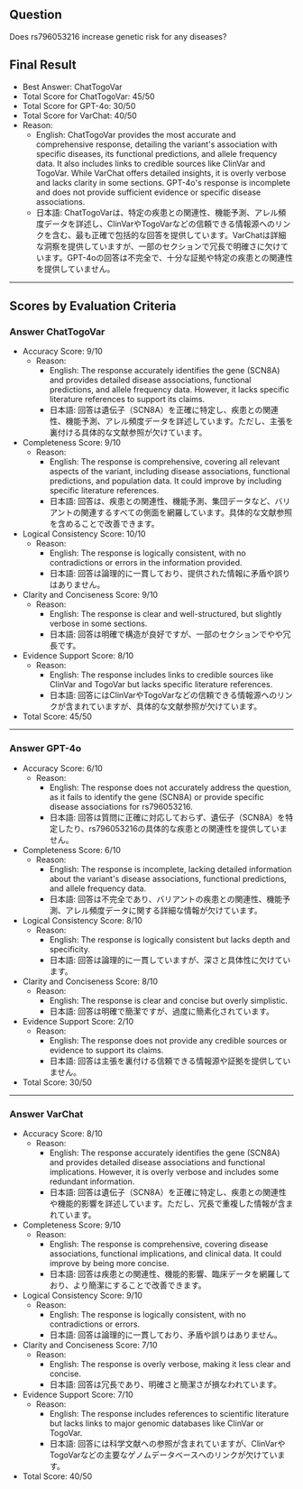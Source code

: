 ## Question

Does rs796053216 increase genetic risk for any diseases?

## Final Result

- Best Answer: ChatTogoVar
- Total Score for ChatTogoVar: 45/50
- Total Score for GPT-4o: 30/50
- Total Score for VarChat: 40/50
- Reason:
  - English: ChatTogoVar provides the most accurate and comprehensive response, detailing the variant's association with specific diseases, its functional predictions, and allele frequency data. It also includes links to credible sources like ClinVar and TogoVar. While VarChat offers detailed insights, it is overly verbose and lacks clarity in some sections. GPT-4o's response is incomplete and does not provide sufficient evidence or specific disease associations.
  - 日本語: ChatTogoVarは、特定の疾患との関連性、機能予測、アレル頻度データを詳述し、ClinVarやTogoVarなどの信頼できる情報源へのリンクを含む、最も正確で包括的な回答を提供しています。VarChatは詳細な洞察を提供していますが、一部のセクションで冗長で明確さに欠けています。GPT-4oの回答は不完全で、十分な証拠や特定の疾患との関連性を提供していません。

---

## Scores by Evaluation Criteria

### Answer ChatTogoVar
- Accuracy Score: 9/10
  - Reason: 
    - English: The response accurately identifies the gene (SCN8A) and provides detailed disease associations, functional predictions, and allele frequency data. However, it lacks specific literature references to support its claims.
    - 日本語: 回答は遺伝子（SCN8A）を正確に特定し、疾患との関連性、機能予測、アレル頻度データを詳述しています。ただし、主張を裏付ける具体的な文献参照が欠けています。
- Completeness Score: 9/10
  - Reason: 
    - English: The response is comprehensive, covering all relevant aspects of the variant, including disease associations, functional predictions, and population data. It could improve by including specific literature references.
    - 日本語: 回答は、疾患との関連性、機能予測、集団データなど、バリアントの関連するすべての側面を網羅しています。具体的な文献参照を含めることで改善できます。
- Logical Consistency Score: 10/10
  - Reason: 
    - English: The response is logically consistent, with no contradictions or errors in the information provided.
    - 日本語: 回答は論理的に一貫しており、提供された情報に矛盾や誤りはありません。
- Clarity and Conciseness Score: 9/10
  - Reason: 
    - English: The response is clear and well-structured, but slightly verbose in some sections.
    - 日本語: 回答は明確で構造が良好ですが、一部のセクションでやや冗長です。
- Evidence Support Score: 8/10
  - Reason: 
    - English: The response includes links to credible sources like ClinVar and TogoVar but lacks specific literature references.
    - 日本語: 回答にはClinVarやTogoVarなどの信頼できる情報源へのリンクが含まれていますが、具体的な文献参照が欠けています。
- Total Score: 45/50

---

### Answer GPT-4o
- Accuracy Score: 6/10
  - Reason: 
    - English: The response does not accurately address the question, as it fails to identify the gene (SCN8A) or provide specific disease associations for rs796053216.
    - 日本語: 回答は質問に正確に対応しておらず、遺伝子（SCN8A）を特定したり、rs796053216の具体的な疾患との関連性を提供していません。
- Completeness Score: 6/10
  - Reason: 
    - English: The response is incomplete, lacking detailed information about the variant's disease associations, functional predictions, and allele frequency data.
    - 日本語: 回答は不完全であり、バリアントの疾患との関連性、機能予測、アレル頻度データに関する詳細な情報が欠けています。
- Logical Consistency Score: 8/10
  - Reason: 
    - English: The response is logically consistent but lacks depth and specificity.
    - 日本語: 回答は論理的に一貫していますが、深さと具体性に欠けています。
- Clarity and Conciseness Score: 8/10
  - Reason: 
    - English: The response is clear and concise but overly simplistic.
    - 日本語: 回答は明確で簡潔ですが、過度に簡素化されています。
- Evidence Support Score: 2/10
  - Reason: 
    - English: The response does not provide any credible sources or evidence to support its claims.
    - 日本語: 回答は主張を裏付ける信頼できる情報源や証拠を提供していません。
- Total Score: 30/50

---

### Answer VarChat
- Accuracy Score: 8/10
  - Reason: 
    - English: The response accurately identifies the gene (SCN8A) and provides detailed disease associations and functional implications. However, it is overly verbose and includes some redundant information.
    - 日本語: 回答は遺伝子（SCN8A）を正確に特定し、疾患との関連性や機能的影響を詳述しています。ただし、冗長で重複した情報が含まれています。
- Completeness Score: 9/10
  - Reason: 
    - English: The response is comprehensive, covering disease associations, functional implications, and clinical data. It could improve by being more concise.
    - 日本語: 回答は疾患との関連性、機能的影響、臨床データを網羅しており、より簡潔にすることで改善できます。
- Logical Consistency Score: 9/10
  - Reason: 
    - English: The response is logically consistent, with no contradictions or errors.
    - 日本語: 回答は論理的に一貫しており、矛盾や誤りはありません。
- Clarity and Conciseness Score: 7/10
  - Reason: 
    - English: The response is overly verbose, making it less clear and concise.
    - 日本語: 回答は冗長であり、明確さと簡潔さが損なわれています。
- Evidence Support Score: 7/10
  - Reason: 
    - English: The response includes references to scientific literature but lacks links to major genomic databases like ClinVar or TogoVar.
    - 日本語: 回答には科学文献への参照が含まれていますが、ClinVarやTogoVarなどの主要なゲノムデータベースへのリンクが欠けています。
- Total Score: 40/50